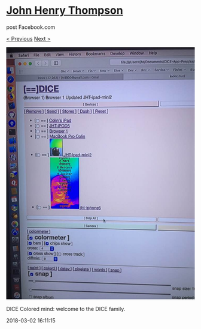 # [John Henry Thompson](../README.md)
post Facebook.com

[< Previous](2018-03-02-1.md) [Next >](2018-02-26-1.md)

[![](../media/2018-03-02/Timeline-Photos-DICE-Colored-mind-welcome-to-the-DICE-family.jpg)](../README.md)

DICE Colored mind: welcome to the DICE family.

2018-03-02 16:11:15
